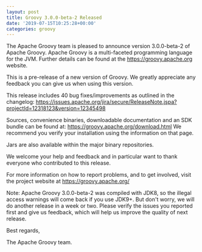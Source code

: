 ```yaml
---
layout: post
title: Groovy 3.0.0-beta-2 Released
date: '2019-07-15T10:25:28+00:00'
categories: groovy
---
```

The Apache Groovy team is pleased to announce version 3.0.0-beta-2 of Apache Groovy.
Apache Groovy is a multi-faceted programming language for the JVM.
Further details can be found at the <a href="https://groovy.apache.org">https://groovy.apache.org</a> website.

<p>
This is a pre-release of a new version of Groovy.
We greatly appreciate any feedback you can give us when using this version.

<p>
This release includes 40 bug fixes/improvements as outlined in the changelog:
<a href="https://issues.apache.org/jira/secure/ReleaseNote.jspa?projectId=12318123&version=12345498">https://issues.apache.org/jira/secure/ReleaseNote.jspa?projectId=12318123&version=12345498</a>

<p>
Sources, convenience binaries, downloadable documentation and an SDK
bundle can be found at: <a href="https://groovy.apache.org/download.html">https://groovy.apache.org/download.html</a>
We recommend you verify your installation using the information on that page.

<p>
Jars are also available within the major binary repositories.

<p>
We welcome your help and feedback and in particular want
to thank everyone who contributed to this release.

<p>
For more information on how to report problems, and to get involved,
visit the project website at <a href="https://groovy.apache.org/">https://groovy.apache.org/</a>

<p>
Note: Apache Groovy 3.0.0-beta-2 was compiled with JDK8, so the illegal access warnings will come back if you use JDK9+. But don't worry, we will do another release in a week or two. Please verify the issues you reported first and give us feedback, which will help us improve the quality of next release.


<p>
Best regards,

<p>
The Apache Groovy team.

